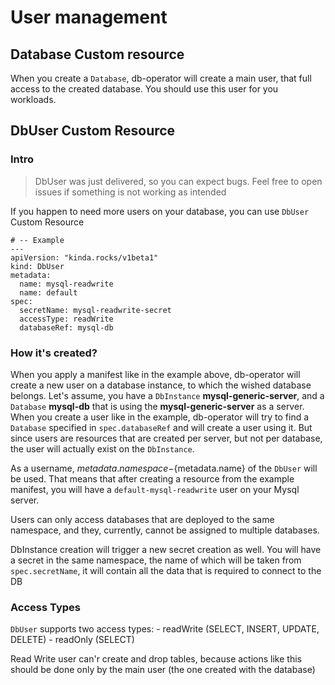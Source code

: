 # User management

## Database Custom resource

When you create a `Database`, db-operator will create a main user, that full access to the created database. You should use this user for you workloads. 

## DbUser Custom Resource
### Intro

> DbUser was just delivered, so you can expect bugs. Feel free to open issues if something is not working as intended

If you happen to need more users on your database, you can use `DbUser` Custom Resource

```
# -- Example
---
apiVersion: "kinda.rocks/v1beta1"
kind: DbUser
metadata:
  name: mysql-readwrite
  name: default
spec:
  secretName: mysql-readwrite-secret
  accessType: readWrite
  databaseRef: mysql-db
```

### How it's created?

When you apply a manifest like in the example above, db-operator will create a new user on a database instance, to which the wished database belongs.  Let's assume, you have a `DbInstance` **mysql-generic-server**, and a `Database` **mysql-db** that is using the **mysql-generic-server** as a server. When you create a user like in  the example, db-operator will try to find a `Database` specified in `spec.databaseRef` and will create a user using it. But since users are resources that are created per server, but not per database, the user will actually exist on the `DbInstance`.

As a username, ${metadata.namespace}-${metadata.name} of the `DbUser` will be used. That means that after creating a resource from the example manifest, you will have a `default-mysql-readwrite` user on your Mysql server. 

Users can only access databases that are deployed to the same namespace, and they, currently, cannot be assigned to multiple databases.

DbInstance creation will trigger a new secret creation as well. You will have a secret in the same namespace, the name of which will be taken from `spec.secretName`, it will contain all the data that is required to connect to the DB

### Access Types

`DbUser` supports two access types:
    - readWrite (SELECT, INSERT, UPDATE, DELETE)
    - readOnly (SELECT)

Read Write user can'r create and drop tables, because actions like this should be done only by the main user (the one created with the database)
